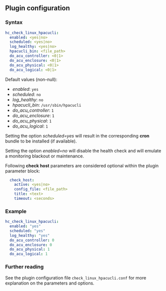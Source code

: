 ## Plugin configuration

### Syntax

```yaml
hc_check_linux_hpacucli:
  enabled: <yes|no>
  scheduled: <yes|no>
  log_healthy: <yes|no>
  hpacucli_bin: <file_path>
  do_acu_controller: <0|1>
  do_acu_enclosure: <0|1>
  do_acu_physical: <0|1>
  do_acu_logical: <0|1>
```

Default values (non-null):
* *enabled*: `yes`
* *scheduled*: `no`
* *log_healthy*: `no`
* *hpacucli_bin*: `/usr/sbin/hpacucli`
* *do_acu_controller*: `1`
* *do_acu_enclosure*: `1`
* *do_acu_physical*: `1`
* *do_acu_logical*: `1`

Setting the option *scheduled=yes* will result in the corresponding **cron** bundle to be installed (if available).

Setting the option *enabled=no* will disable the health check and will emulate a monitoring blackout or maintenance.

Following **check host** parameters are considered optional within the plugin parameter block:

```yaml
  check_host:
    active: <yes|no>
    config_file: <file_path>
    title: <text>
    timeout: <seconds>
```

### Example

```yaml
hc_check_linux_hpacucli:
  enabled: "yes"
  scheduled: "yes"    
  log_healthy: "yes"
  do_acu_controller: 0
  do_acu_enclosure: 0
  do_acu_physical: 1
  do_acu_logical: 1
```

### Further reading

See the plugin configuration file `check_linux_hpacucli.conf` for more explanation on the parameters and options.
